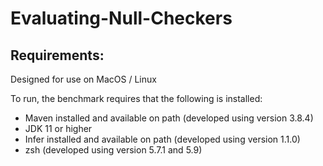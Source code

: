 # Evaluating-Null-Checkers

## Requirements:

Designed for use on MacOS / Linux

To run, the benchmark requires that the following is installed:

- Maven installed and available on path (developed using version 3.8.4)
- JDK 11 or higher
- Infer installed and available on path (developed using version 1.1.0)
- zsh (developed using version 5.7.1 and 5.9)
